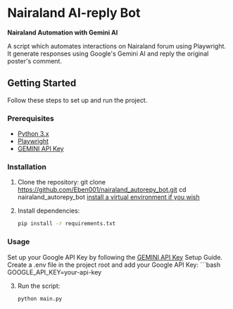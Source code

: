 # Nairaland AI-reply Bot

**Nairaland Automation with Gemini AI**

A script which automates interactions on Nairaland forum using Playwright. It generate responses using Google's Gemini AI and reply the original poster's comment.

## Getting Started

Follow these steps to set up and run the project.

### Prerequisites

- [Python 3.x](https://www.python.org/downloads/)
- [Playwright](https://playwright.dev/docs/intro)
- [GEMINI API Key](https://ai.google.dev/tutorials/setup)

### Installation

1. Clone the repository:
   git clone https://github.com/Eben001/nairaland_autorepy_bot.git
   cd nairaland_autorepy_bot
   [install a virtual environment if you wish](https://docs.python.org/3/library/venv.html)

2. Install dependencies:
    ```bash
    pip install -r requirements.txt

### Usage
  Set up your Google API Key by following the [GEMINI API Key](https://ai.google.dev/tutorials/setup) Setup Guide.
  Create a .env file in the project root and add your Google API Key:
    ```bash
  GOOGLE_API_KEY=your-api-key
  

3. Run the script:
    ```bash
    python main.py

    




